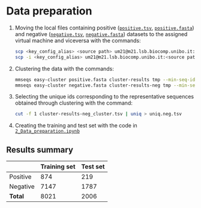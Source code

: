 # Data preparation

1. Moving the local files containing positive ([```positive.tsv```](https://github.com/Amedeoxa/LAB2_project_group_N11/blob/main/data_collection/positive.tsv), [```positive.fasta```](https://github.com/Amedeoxa/LAB2_project_group_N11/blob/main/data_collection/positive.fasta)) and negative ([```negative.tsv```](https://github.com/Amedeoxa/LAB2_project_group_N11/blob/main/data_collection/negative.tsv), [```negative.fasta```](https://github.com/Amedeoxa/LAB2_project_group_N11/blob/main/data_collection/negative.fasta)) datasets to the assigned virtual machine and viceversa with the commands:
   
   ```bash
   scp <key_config_alias> <source path> um21@m21.lsb.biocomp.unibo.it:<destination path>
   scp -i <key_config_alias> um21@m21.lsb.biocomp.unibo.it:<source path> <destination path>
   ```
3. Clustering the data with the commands:

    ```bash
   mmseqs easy-cluster positive.fasta cluster-results tmp --min-seq-id 0.3 -c 0.4 --cov-mode 0 --cluster-mode
   mmseqs easy-cluster negative.fasta cluster-results-neg tmp --min-seq-id 0.3 -c 0.4 --cov-mode 0 --cluster-mode
    ```

5. Selecting the unique ids corresponding to the representative sequences obtained through clustering with the command:

    ```bash
   cut -f 1 cluster-results-neg_cluster.tsv | uniq > uniq.neg.tsv
    ```

6. Creating the training and test set with the code in [```2_Data_preparation.ipynb```](https://github.com/Amedeoxa/LAB2_project_group_N11/blob/main/data_preparation/2_Data_preparation.ipynb)


## Results summary

|               | Training set | Test set |
|---------------|--------------|----------|
| Positive      | 874          | 219      |
| Negative      | 7147         | 1787     |
| **Total**     | 8021         | 2006     |
